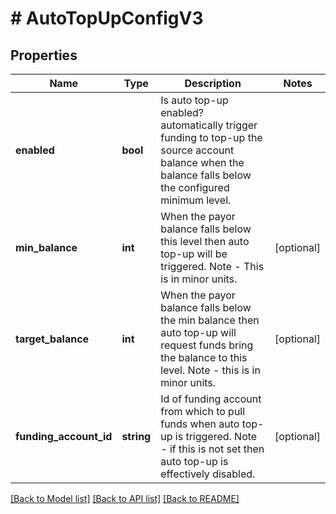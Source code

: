 # # AutoTopUpConfigV3

## Properties

Name | Type | Description | Notes
------------ | ------------- | ------------- | -------------
**enabled** | **bool** | Is auto top-up enabled? automatically trigger funding to top-up the source account balance when the balance falls below the configured minimum level. |
**min_balance** | **int** | When the payor balance falls below this level then auto top-up will be triggered. Note - This is in minor units. | [optional]
**target_balance** | **int** | When the payor balance falls below the min balance then auto top-up will request funds bring the balance to this level. Note - this is in minor units. | [optional]
**funding_account_id** | **string** | Id of funding account from which to pull funds when auto top-up is triggered.  Note - if this is not set then auto top-up is effectively disabled. | [optional]

[[Back to Model list]](../../README.md#models) [[Back to API list]](../../README.md#endpoints) [[Back to README]](../../README.md)
